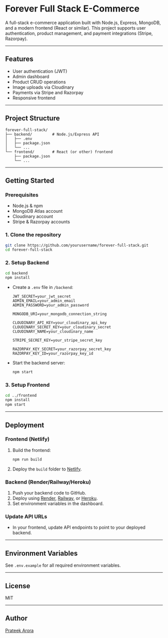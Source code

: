 # Forever Full Stack E-Commerce

A full-stack e-commerce application built with Node.js, Express, MongoDB, and a modern frontend (React or similar). This project supports user authentication, product management, and payment integrations (Stripe, Razorpay).

---

## Features

- User authentication (JWT)
- Admin dashboard
- Product CRUD operations
- Image uploads via Cloudinary
- Payments via Stripe and Razorpay
- Responsive frontend

---

## Project Structure

```
forever-full-stack/
├── backend/         # Node.js/Express API
│   ├── .env
│   ├── package.json
│   └── ...
└── frontend/        # React (or other) frontend
    ├── package.json
    └── ...
```

---

## Getting Started

### Prerequisites

- Node.js & npm
- MongoDB Atlas account
- Cloudinary account
- Stripe & Razorpay accounts

### 1. Clone the repository

```bash
git clone https://github.com/yourusername/forever-full-stack.git
cd forever-full-stack
```

### 2. Setup Backend

```bash
cd backend
npm install
```

- Create a `.env` file in `/backend`:

  ```
  JWT_SECRET=your_jwt_secret
  ADMIN_EMAIL=your_admin_email
  ADMIN_PASSWORD=your_admin_password

  MONGODB_URI=your_mongodb_connection_string

  CLOUDINARY_API_KEY=your_cloudinary_api_key
  CLOUDINARY_SECRET_KEY=your_cloudinary_secret
  CLOUDINARY_NAME=your_cloudinary_name

  STRIPE_SECRET_KEY=your_stripe_secret_key

  RAZORPAY_KEY_SECRET=your_razorpay_secret_key
  RAZORPAY_KEY_ID=your_razorpay_key_id
  ```

- Start the backend server:

  ```bash
  npm start
  ```

### 3. Setup Frontend

```bash
cd ../frontend
npm install
npm start
```

---

## Deployment

### Frontend (Netlify)

1. Build the frontend:
   ```bash
   npm run build
   ```
2. Deploy the `build` folder to [Netlify](https://netlify.com/).

### Backend (Render/Railway/Heroku)

1. Push your backend code to GitHub.
2. Deploy using [Render](https://render.com/), [Railway](https://railway.app/), or [Heroku](https://heroku.com/).
3. Set environment variables in the dashboard.

### Update API URLs

- In your frontend, update API endpoints to point to your deployed backend.

---

## Environment Variables

See `.env.example` for all required environment variables.

---

## License

MIT

---

## Author

[Prateek Arora](https://github.com/aprateek29)
